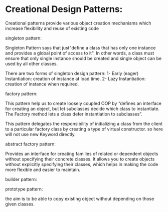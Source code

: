# Creational Design Patterns:

Creational patterns provide various object creation mechanisms which increase flexibility and reuse of existing code

singleton pattern:

Singleton Pattern says that just"define a class that has only one instance and provides a global point of access to it". In other words, a class must ensure that only single instance should be created and single object can be used by all other classes.

There are two forms of singleton design pattern:
1- Early (eager) Instantiation: creation of instance at load time. 
2- Lazy Instantiation: creation of instance when required.


factory pattern:

This pattern  help us to create loosely coupled OOP by “defines an interface for creating an object, but let subclasses decide which class to instantiate. The Factory method lets a class defer instantiation to subclasses”.

This pattern delegates the responsibility of initializing a class from the client to a particular factory class by creating a type of virtual constructor. so here will not use new Keyword directly.

abstract factory pattern:

Provides an interface for creating families of related or dependent objects without specifying their concrete classes. It allows you to create objects without explicitly specifying their classes, which helps in making the code more flexible and easier to maintain.

builder pattern:

prototype pattern: 

the aim is to be able to copy existing object without depending on those given classes.
